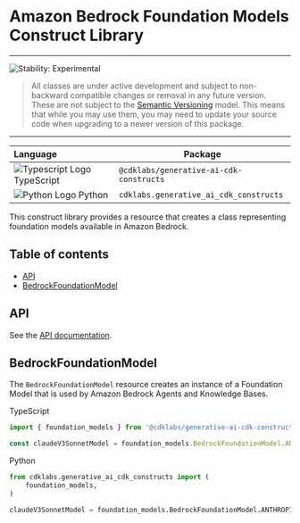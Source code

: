 # Amazon Bedrock Foundation Models Construct Library
<!--BEGIN STABILITY BANNER-->

---

![Stability: Experimental](https://img.shields.io/badge/stability-Experimental-important.svg?style=for-the-badge)

> All classes are under active development and subject to non-backward compatible changes or removal in any
> future version. These are not subject to the [Semantic Versioning](https://semver.org/) model.
> This means that while you may use them, you may need to update your source code when upgrading to a newer version of this package.

---
<!--END STABILITY BANNER-->


| **Language**     | **Package**        |
|:-------------|-----------------|
|![Typescript Logo](https://docs.aws.amazon.com/cdk/api/latest/img/typescript32.png) TypeScript|`@cdklabs/generative-ai-cdk-constructs`|
|![Python Logo](https://docs.aws.amazon.com/cdk/api/latest/img/python32.png) Python|`cdklabs.generative_ai_cdk_constructs`|

This construct library provides a resource that creates a class representing foundation models available in Amazon Bedrock.

## Table of contents
- [API](#api)
- [BedrockFoundationModel](#models)


## API
See the [API documentation](../../../apidocs/modules/opensearchserverless.md).

## BedrockFoundationModel
The `BedrockFoundationModel` resource creates an instance of a Foundation Model that is used by Amazon Bedrock Agents and Knowledge Bases.

TypeScript

```ts
import { foundation_models } from '@cdklabs/generative-ai-cdk-constructs';

const claudeV3SonnetModel = foundation_models.BedrockFoundationModel.ANTHROPIC_CLAUDE_V3_SONNET;
```

Python
```python
from cdklabs.generative_ai_cdk_constructs import (
    foundation_models,
)

claudeV3SonnetModel = foundation_models.BedrockFoundationModel.ANTHROPIC_CLAUDE_V3_SONNET
```